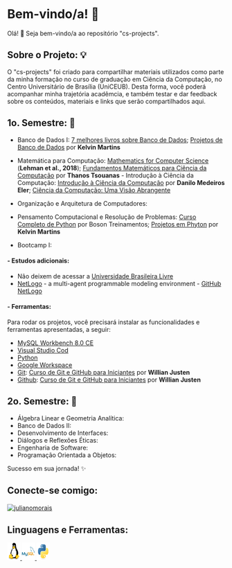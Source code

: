 # Bem-vindo/a! 🎉
Olá! 👋 Seja bem-vindo/a ao repositório "cs-projects". 

## Sobre o Projeto: 💡
O "cs-projects" foi criado para compartilhar materiais utilizados como parte da minha formação no curso de graduação em Ciência da Computação, no Centro Universitário de Brasília (UniCEUB). 
Desta forma, você poderá acompanhar minha trajetória acadêmcia, e também testar e dar feedback sobre os conteúdos, materiais e links que serão compartilhados aqui.

## 1o. Semestre: 🚀
- Banco de Dados I: [7 melhores livros sobre Banco de Dados](https://blog.infnet.com.br/banco-de-dados/7-melhores-livros-sobre-banco-de-dados-para-estudar/); [Projetos de Banco de Dados](https://github.com/KerubinSM5/Banco-de-dados) por **Kelvin Martins** 
- Matemática para Computação: [Mathematics for Computer Science](https://courses.csail.mit.edu/6.042/spring18/mcs.pdf) (**Lehman et al., 2018**); [Fundamentos Matemáticos para Ciência da Computação](https://www.tsouanas.org/teaching/fmc1/2023.2/) por **Thanos Tsouanas** - Introdução à Ciência da Computação: [Introdução à Ciência da Computação](https://daniloeler.github.io/teaching/ICC2020/index.html) por **Danilo Medeiros Eler**; [Ciência da Computação: Uma Visão Abrangente](https://www.amazon.com.br/Ci%C3%AAncia-Computa%C3%A7%C3%A3o-Uma-Vis%C3%A3o-Abrangente/dp/8582600305/ref=sr_1_3?dib=eyJ2IjoiMSJ9.uFa717aeKPsoZqNa-dgKoKHFrZWeSweQaX0zZadPCqZVJkW48WYm-6qfvyX1tAKM6inIyQ8lbEVMWyYCHYMyg6Og7RgwgYpjP_hv9AvkmtnD6AQ8ULGx4ZoxSwANxJO7i3PIBKMsrWfQOAwrQdtjc4SWhdwQXBPurBdiYp2aHFRr0auGecOAahWnj-1JGCOMUbA4u4QM_npMoGxrcr2i4OTKAG1donY4Tj64lnQDTQo.GdWc9HphLsah6ql8B_0JXd6LmM0EY8IxWQK5LDMELsM&dib_tag=se&keywords=introducao+a+ciencia+da+computacao&qid=1734799288&s=books&sr=1-3&ufe=app_do%3Aamzn1.fos.6a09f7ec-d911-4889-ad70-de8dd83c8a74) 
- Organização e Arquitetura de Computadores:
- Pensamento Computacional e Resolução de Problemas: [Curso Completo de Python](https://youtu.be/-VeVq64Fgw0?feature=shared) por Boson Treinamentos; [Projetos em Phyton](https://github.com/KerubinSM5/Pensamento-Computacional) por **Kelvin Martins** 
  
- Bootcamp I:

#### - Estudos adicionais:  
- Não deixem de acessar a [Universidade Brasileira Livre](https://github.com/Universidade-Livre/ciencia-da-computacao)
- [NetLogo](https://ccl.northwestern.edu/netlogo/index.shtml) - a multi-agent programmable modeling environment - [GitHub NetLogo](https://github.com/NetLogo/NetLogo)

#### - Ferramentas:
Para rodar os projetos, você precisará instalar as funcionalidades e ferramentas apresentadas, a seguir:
- [MySQL Workbench 8.0 CE](https://www.mysql.com/products/workbench/)
- [Visual Studio Cod](https://code.visualstudio.com/) 
- [Python](https://www.jetbrains.com/pycharm/)
- [Google Workspace](https://workspace.google.com/intl/pt-BR/)
- [Git](https://git-scm.com/): [Curso de Git e GitHub para Iniciantes](https://willianjusten.com.br/) por **Willian Justen**
- [Github](https://github.com/): [Curso de Git e GitHub para Iniciantes](https://willianjusten.com.br/) por **Willian Justen**


## 2o. Semestre: 🚀
- Álgebra Linear e Geometria Analítica:	
- Banco de Dados II:	
- Desenvolvimento de Interfaces:	
- Diálogos e Reflexões Éticas:
- Engenharia de Software:
- Programação Orientada a Objetos:	


Sucesso em sua jornada! ✨

<h2 align="left">Conecte-se comigo:</h2>
<p align="left">
<a href="https://linkedin.com/in/julianomorais" target="blank"><img align="center" src="https://raw.githubusercontent.com/rahuldkjain/github-profile-readme-generator/master/src/images/icons/Social/linked-in-alt.svg" alt="julianomorais" height="30" width="20" /></a>
</p>

<h2 align="left">Linguagens e Ferramentas:</h2>
<p align="left"> <a href="https://www.linux.org/" target="_blank" rel="noreferrer"> <img src="https://raw.githubusercontent.com/devicons/devicon/master/icons/linux/linux-original.svg" alt="linux" width="30" height="40"/> </a> <a href="https://www.mysql.com/" target="_blank" rel="noreferrer"> <img src="https://raw.githubusercontent.com/devicons/devicon/master/icons/mysql/mysql-original-wordmark.svg" alt="mysql" width="30" height="40"/> </a> <a href="https://www.python.org" target="_blank" rel="noreferrer"> <img src="https://raw.githubusercontent.com/devicons/devicon/master/icons/python/python-original.svg" alt="python" width="30" height="40"/> </a> </p>
